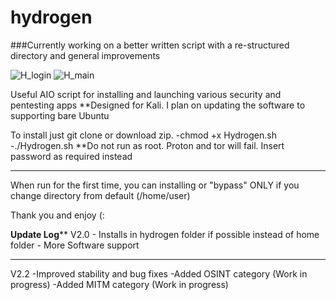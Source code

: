 # hydrogen
###Currently working on a better written script with a re-structured directory and general improvements

![H_login](https://user-images.githubusercontent.com/91309101/230177239-3e4b1a8e-5eb5-4350-a9c2-77ccca1a334f.png)
![H_main](https://user-images.githubusercontent.com/91309101/230177253-6e74d1ef-b2a8-408d-8893-1958dcfdaa58.png)


Useful AIO script for installing and launching various security and pentesting apps
**Designed for Kali. I plan on updating the software to supporting bare Ubuntu

To install just git clone or download zip. 
-chmod +x Hydrogen.sh
-./Hydrogen.sh
**Do not run as root. Proton and tor will fail. Insert password as required instead
_________________

When run for the first time, you can installing or "bypass" ONLY if you change directory from default (/home/user)

Thank you and enjoy (:

**********Update Log************
V2.0 - Installs in hydrogen folder if possible instead of home folder
     - More Software support
**********************************************************************
V2.2
     -Improved stability and bug fixes
     -Added OSINT category (Work in progress)
     -Added MITM category (Work in progress)
